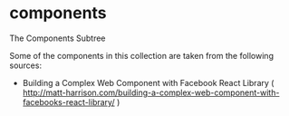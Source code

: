 # components
The Components Subtree

Some of the components in this collection are taken from the following sources:

- Building a Complex Web Component with Facebook React Library ( http://matt-harrison.com/building-a-complex-web-component-with-facebooks-react-library/ )
